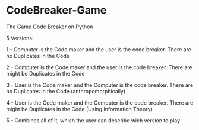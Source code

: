 # CodeBreaker-Game
The Game Code Breaker on Python

5 Versions:

1 - Computer is the Code maker and the user is the code breaker. There are no Duplicates in the Code

2 - Computer is the Code maker and the user is the code breaker. There are might be Duplicates in the Code

3 - User is the Code maker and the Computer is the code breaker. There are no Duplicates in the Code (anthropomorphically)

4 - User is the Code maker and the Computer is the code breaker. There are might be Duplicates in the Code (Using Information Theory)

5 - Combines all of it, which the user can describe wich version to play
